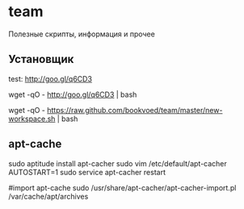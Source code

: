 team
====

Полезные скрипты, информация и прочее


Установщик
----------

test: http://goo.gl/q6CD3

wget -qO - http://goo.gl/q6CD3 | bash

wget -qO - https://raw.github.com/bookvoed/team/master/new-workspace.sh | bash

apt-cache
---------

sudo aptitude install apt-cacher
sudo vim /etc/default/apt-cacher
  AUTOSTART=1
sudo service apt-cacher restart

#import apt-cache
sudo /usr/share/apt-cacher/apt-cacher-import.pl /var/cache/apt/archives


